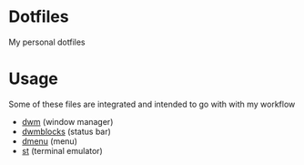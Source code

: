# Dotfiles
My personal dotfiles

# Usage
Some of these files are integrated and intended to go with with my workflow
- [dwm](https://github.com/aymey/dwm) (window manager)
- [dwmblocks](https://github.com/aymey/dwmblocks) (status bar)
- [dmenu](https://github.com/aymey/dmenu) (menu)
- [st](https://github.com/aymey/st) (terminal emulator)
